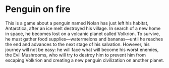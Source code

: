 # Penguin on fire
This is a game about a penguin named Nolan has just left his habitat, Antarctica, after an ice melt destroyed his village. 
In search of a new home in space, he becomes lost on a volcanic planet called Volkrion. To survive, he must gather food 
supplies—watermelons and bananas—until he reaches the end and advances to the next stage of his salvation. However, his 
journey will not be easy: he will face what will become his worst enemies, the Evil Mushrooms, who will try to destroy him 
to prevent him from escaping Volkrion and creating a new penguin civilization on another planet.
